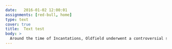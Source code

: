 ```yaml
---
date:   2016-01-02 12:00:01
assignments: [red-bull, home]
type: text
cover: true
title:  Text test
body: >
  Around the time of Incantations, Oldfield underwent a controversial self-assertiveness therapy course known as Exegesis, which had a significant effect on his personality for some years, he has described, making him more confident and out-going. Possibly as a result, the formerly reclusive musician staged a major Tour of Europe to promote the album, chronicled in his live album Exposed, much of which was recorded at the National Exhibition Centre near Birmingham. In 1979, he recorded a version of the signature tune of the British children's television programme Blue Peter, which was used by the show for 10 years. In 1981, Oldfield was asked to compose a piece for the Royal Wedding of Charles, Prince of Wales, and Lady Diana Spencer, titled "Royal Wedding Anthem".
---
```



